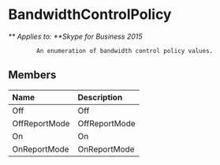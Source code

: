 
# BandwidthControlPolicy


_** Applies to: **Skype for Business 2015_

            An enumeration of bandwidth control policy values.
            
## Members



|**Name**|**Description**|
|:-----|:-----|
|Off|Off|
|OffReportMode|OffReportMode|
|On|On|
|OnReportMode|OnReportMode|
